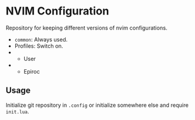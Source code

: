 # NVIM Configuration

Repository for keeping different versions of nvim configurations.

- `common`: Always used.
- Profiles: Switch on.
- - User
- - Epiroc

## Usage

Initialize git repository in `.config` or initialize somewhere else and require
`init.lua`.

